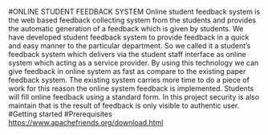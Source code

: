 #ONLINE STUDENT FEEDBACK SYSTEM
Online student feedback system is the web based feedback collecting system from the students and provides the
automatic generation of a feedback which is given by students. We have developed student feedback system to
provide feedback in a quick and easy manner to the particular department. So we called it a student’s feedback
system which delivers via the student staff interface as online system which acting as a service provider. By using
this technology we can give feedback in online system as fast as compare to the existing paper feedback system.
The existing system carries more time to do a piece of work for this reason the online system feedback is
implemented. Students will fill online feedback using a standard form. In this project security is also maintain that is
the result of feedback is only visible to authentic user. 
#Getting started
#Prerequisites
https://www.apachefriends.org/download.html

